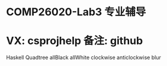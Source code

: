 # COMP26020-Lab3 专业辅导

# VX: csprojhelp 备注: github

Haskell Quadtree allBlack allWhite clockwise anticlockwise blur 
